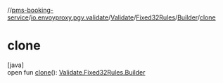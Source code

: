 //[pms-booking-service](../../../../../index.md)/[io.envoyproxy.pgv.validate](../../../index.md)/[Validate](../../index.md)/[Fixed32Rules](../index.md)/[Builder](index.md)/[clone](clone.md)

# clone

[java]\
open fun [clone](clone.md)(): [Validate.Fixed32Rules.Builder](index.md)